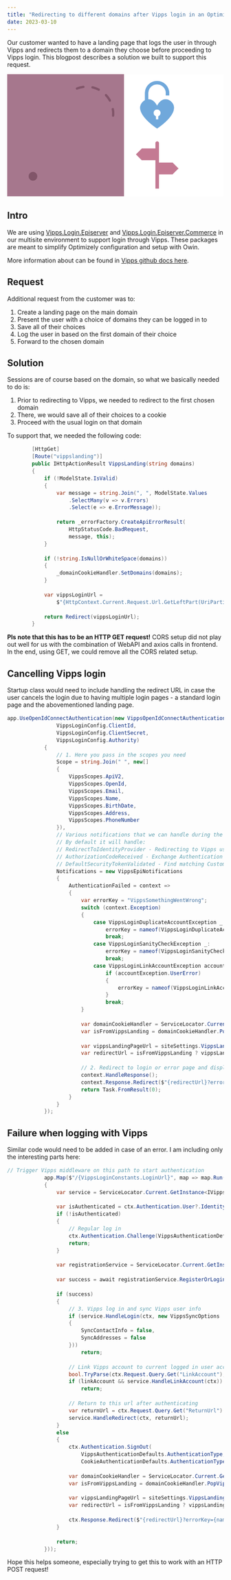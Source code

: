 ```yaml
---
title: "Redirecting to different domains after Vipps login in an Optimizely multisite scenario"
date: 2023-03-10
---
```


Our customer wanted to have a landing page that logs the user in through Vipps and redirects them to a domain they choose before proceeding to Vipps login. This blogpost describes a solution we built to support this request.

![Login to a selected domain](/assets/images/login-choice.png)

## Intro

We are using [Vipps.Login.Episerver](https://nuget.optimizely.com/package/?id=Vipps.Login.Episerver) and [Vipps.Login.Episerver.Commerce](https://nuget.optimizely.com/package/?id=Vipps.Login.Episerver.Commerce) in our multisite environment to support login through Vipps. These packages are meant to simplify Optimizely configuration and setup with Owin.

More information about can be found in [Vipps github docs here](https://github.com/vippsas/vipps-login-api).

## Request

Additional request from the customer was to:
1. Create a landing page on the main domain
2. Present the user with a choice of domains they can be logged in to
3. Save all of their choices
4. Log the user in based on the first domain of their choice 
5. Forward to the chosen domain

## Solution

Sessions are of course based on the domain, so what we basically needed to do is:
1. Prior to redirecting to Vipps, we needed to redirect to the first chosen domain
2. There, we would save all of their choices to a cookie
3. Proceed with the usual login on that domain

To support that, we needed the following code:

```csharp
        [HttpGet]
        [Route("vippslanding")]
        public IHttpActionResult VippsLanding(string domains)
        {
            if (!ModelState.IsValid)
            {
                var message = string.Join(", ", ModelState.Values
                    .SelectMany(v => v.Errors)
                    .Select(e => e.ErrorMessage));

                return _errorFactory.CreateApiErrorResult(
                    HttpStatusCode.BadRequest,
                    message, this);
            }

            if (!string.IsNullOrWhiteSpace(domains))
            {
                _domainCookieHandler.SetDomains(domains);
            }

            var vippsLoginUrl =
                $"{HttpContext.Current.Request.Url.GetLeftPart(UriPartial.Authority)}/{VippsLoginConstants.LoginUrl}";

            return Redirect(vippsLoginUrl);
        }
```

**Pls note that this has to be an HTTP GET request!** CORS setup did not play out well for us with the combination of WebAPI and axios calls in frontend. In the end, using GET, we could remove all the CORS related setup.

## Cancelling Vipps login

Startup class would need to include handling the redirect URL in case the user cancels the login due to having multiple login pages - a standard login page and the abovementioned landing page.

```csharp
app.UseOpenIdConnectAuthentication(new VippsOpenIdConnectAuthenticationOptions(
                VippsLoginConfig.ClientId,
                VippsLoginConfig.ClientSecret,
                VippsLoginConfig.Authority)
            {
                // 1. Here you pass in the scopes you need
                Scope = string.Join(" ", new[]
                {
                    VippsScopes.ApiV2,
                    VippsScopes.OpenId,
                    VippsScopes.Email,
                    VippsScopes.Name,
                    VippsScopes.BirthDate,
                    VippsScopes.Address,
                    VippsScopes.PhoneNumber
                }),
                // Various notifications that we can handle during the auth flow
                // By default it will handle:
                // RedirectToIdentityProvider - Redirecting to Vipps using correct RedirectUri
                // AuthorizationCodeReceived - Exchange Authentication code for id_token and access_token
                // DefaultSecurityTokenValidated - Find matching CustomerContact
                Notifications = new VippsEpiNotifications
                {
                    AuthenticationFailed = context =>
                    {
                        var errorKey = "VippsSomethingWentWrong";
                        switch (context.Exception)
                        {
                            case VippsLoginDuplicateAccountException _:
                                errorKey = nameof(VippsLoginDuplicateAccountException);
                                break;
                            case VippsLoginSanityCheckException _:
                                errorKey = nameof(VippsLoginSanityCheckException);
                                break;
                            case VippsLoginLinkAccountException accountException:
                                if (accountException.UserError)
                                {
                                    errorKey = nameof(VippsLoginLinkAccountException);
                                }
                                break;
                        }

                        var domainCookieHandler = ServiceLocator.Current.GetInstance<IDomainCookieHandler>();
                        var isFromVippsLanding = domainCookieHandler.PopVippsLandingCookie(context.OwinContext);

                        var vippsLandingPageUrl = siteSettings.VippsLandingPage.GetFriendlyUrl(includeHost: true);
                        var redirectUrl = isFromVippsLanding ? vippsLandingPageUrl : loginPageUrl;

                        // 2. Redirect to login or error page and display message
                        context.HandleResponse();
                        context.Response.Redirect($"{redirectUrl}?errorKey={errorKey}");
                        return Task.FromResult(0);
                    }
                }
            });
```

## Failure when logging with Vipps

Similar code would need to be added in case of an error. I am including only the interesting parts here:

```csharp
// Trigger Vipps middleware on this path to start authentication
            app.Map($"/{VippsLoginConstants.LoginUrl}", map => map.Run(async ctx =>
            {
                var service = ServiceLocator.Current.GetInstance<IVippsLoginCommerceService>();

                var isAuthenticated = ctx.Authentication.User?.Identity?.IsAuthenticated ?? false;
                if (!isAuthenticated)
                {
                    // Regular log in
                    ctx.Authentication.Challenge(VippsAuthenticationDefaults.AuthenticationType);
                    return;
                }
                
                var registrationService = ServiceLocator.Current.GetInstance<IRegistrationService>();
                
                var success = await registrationService.RegisterOrLoginVippsUser(ctx.Authentication.User.Identity);

                if (success)
                {
                    // 3. Vipps log in and sync Vipps user info
                    if (service.HandleLogin(ctx, new VippsSyncOptions
                    {
                        SyncContactInfo = false,
                        SyncAddresses = false
                    }))
                        return;

                    // Link Vipps account to current logged in user account
                    bool.TryParse(ctx.Request.Query.Get("LinkAccount"), out var linkAccount);
                    if (linkAccount && service.HandleLinkAccount(ctx))
                        return;

                    // Return to this url after authenticating
                    var returnUrl = ctx.Request.Query.Get("ReturnUrl") ?? "/";
                    service.HandleRedirect(ctx, returnUrl);
                }
                else
                {
                    ctx.Authentication.SignOut(
                        VippsAuthenticationDefaults.AuthenticationType,
                        CookieAuthenticationDefaults.AuthenticationType);

                    var domainCookieHandler = ServiceLocator.Current.GetInstance<IDomainCookieHandler>();
                    var isFromVippsLanding = domainCookieHandler.PopVippsLandingCookie(ctx);

                    var vippsLandingPageUrl = siteSettings.VippsLandingPage.GetFriendlyUrl(includeHost: true);
                    var redirectUrl = isFromVippsLanding ? vippsLandingPageUrl : loginPageUrl;

                    ctx.Response.Redirect($"{redirectUrl}?errorKey={nameof(LoginViewResources.VippsUserAlreadyTaken)}");
                }

                return;
            }));
```

Hope this helps someone, especially trying to get this to work with an HTTP POST request!
